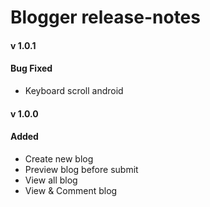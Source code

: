 # Blogger release-notes

#### v 1.0.1
#### Bug Fixed
- Keyboard scroll android

#### v 1.0.0
#### Added
- Create new blog
- Preview blog before submit
- View all blog
- View & Comment blog